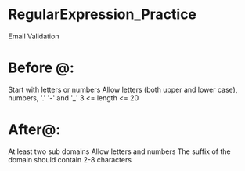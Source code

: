 # RegularExpression_Practice
Email Validation

# Before @:
Start with letters or numbers
Allow letters (both upper and lower case), numbers, '.' '-' and '_'
3 <= length <= 20

# After@:
At least two sub domains
Allow letters and numbers
The suffix of the domain should contain 2-8 characters
